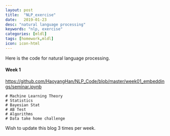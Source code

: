 ```yaml
---
layout: post
title:  "NLP_exercise"
date:   2019-01-23
desc: "natural language processing"
keywords: "nlp, exercise"
categories: [mldl]
tags: [homework,mldl]
icon: icon-html
---
```


Here is the code for natural language processing.


#### Week 1
<https://github.com/HaoyangHan/NLP_Code/blob/master/week01_embeddings/seminar.ipynb>

```
# Machine Learning Theory
# Statistics
# Bayesian Stat
# AB Test
# Algorithms
# Data take home challenge

```

Wish to update this blog 3 times per week.